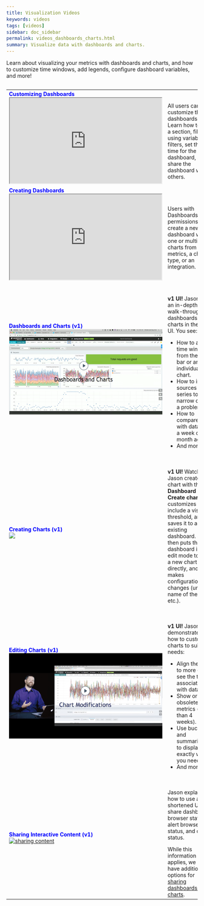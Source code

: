 ```yaml
---
title: Visualization Videos
keywords: videos
tags: [videos]
sidebar: doc_sidebar
permalink: videos_dashboards_charts.html
summary: Visualize data with dashboards and charts.
---
```

Learn about visualizing your metrics with dashboards and charts, and how to customize time windows, add legends, configure dashboard variables, and more!


<table style="width: 100%;">
<tbody>


<table style="width: 100%;">
<tbody>
<tr>
<td width="30%"><strong><font color="blue">Customizing Dashboards</font></strong><br>
<iframe src="https://bcove.video/2Wux6eP" width="400" height="225" allowfullscreen="true" alt="customizing dashboards video"></iframe></td>
<td width="70%"><br><p>All users can customize their dashboards. Learn how to find a section, filter using variables or filters, set the time for the dashboard, and share the dashboard with others.</p> </td>
</tr>

<tr>
<td width="30%"><strong><font color="blue">Creating Dashboards</font></strong><br>
<iframe src="https://bcove.video/2WxBJoe" width="400" height="225" allowfullscreen="true" alt="creating dashboards video"></iframe>
</td>
<td width="70%"><br><p>Users with Dashboards permissions can create a new dashboard with one or multiple charts from metrics, a chart type, or an integration.  </p> </td>
</tr>
<tr>
<td><strong><font color="blue">Dashboards and Charts (v1)</font></strong><br>
<a href="https://vmwarelearningzone.vmware.com/oltpublish/site/openlearn.do?dispatch=previewLesson&id=5a810256-dc7a-11e7-a6ac-0cc47a352510&inner=true&player2=true" target="_blank"><img src="/images/v_dashboards_charts.png" alt="interact dashboards charts"/></a></td>
<td><br>
<p><strong>v1 UI!</strong> Jason does an in-depth walk-through of dashboards and charts in the v1 UI. You see:
<ul><li>How to adjust time windows from the time bar or an individual chart. </li>
<li>How to isolate sources or series to narrow down a problem.</li> <li>How to compare data with data from a week or month ago.</li>
<li>And more!</li></ul> </p>
</td>
</tr>
<tr>
<td><strong><font color="blue">Creating Charts (v1)</font></strong><br>
<a href="https://vmwarelearningzone.vmware.com/oltpublish/site/openlearn.do?dispatch=previewLesson&id=5d02190e-dc7a-11e7-a6ac-0cc47a352510&inner=true&player2=true" target="_blank"><img src="/images/v_charts_creating.png"/></a></td>
<td><br>
<p><strong>v1 UI!</strong> Watch how Jason creates a chart with the <strong>Dashboard > Create chart</strong>, customizes it to include a visual threshold, and saves it to an existing dashboard. Jason then puts the dashboard into edit mode to add a new chart directly, and makes configuration changes (units, name of the chart, etc.). </p>
</td>
</tr>
<tr>
<td><strong><font color="blue">Editing Charts (v1)</font></strong><br>
<a href="https://vmwarelearningzone.vmware.com/oltpublish/site/openlearn.do?dispatch=previewLesson&id=5f759eb3-dc7a-11e7-a6ac-0cc47a352510&inner=true&player2=true" target="_blank"><img src="/images/v_charts_modifying.png" alt="sharing content"/></a></td>
<td><br>
<p><strong>v1 UI!</strong> Jason demonstrates how to customize charts to suit your needs:
<ul><li> Align the axis to more easily see the trend associated with data.</li>
<li>Show or hide obsolete metrics (older than 4 weeks).</li>
<li>Use bucketing and summarization to display exactly what you need.</li>
<li>And more!</li></ul></p>
</td>
</tr>
<tr>
<td><strong><font color="blue">Sharing Interactive Content (v1)</font></strong><br>
<a href="https://vmwarelearningzone.vmware.com/oltpublish/site/openlearn.do?dispatch=previewLesson&id=5bbbd068-dc7a-11e7-a6ac-0cc47a352510&inner=true&player2=true" target="_blank"><img src="/images/v_share_content.png" alt="sharing content"/></a></td>
<td><br>
<p>Jason explains how to use a shortened URL to share dashboard browser status, alert browser status, and chart status. </p>
While this information still applies, we now have additional options for <a href="ui_sharing.html"> sharing dashboards and charts</a>.
</td>
</tr>
</tbody>
</table>
